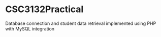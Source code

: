# CSC3132Practical
Database connection and student data retrieval implemented using PHP with MySQL integration
